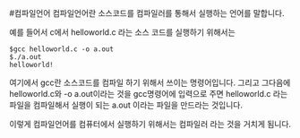 #컴파일언어
컴파일언어란 소스코드를 컴파일러를 통해서 실행하는 언어를 말합니다.

예를 들어서 c에서 helloworld.c 라는 소스 코드를 실행하기 위해서는

```
$gcc helloworld.c -o a.out
$./a.out
helloworld!
```
여기에서 gcc란 소스코드를 컴파일 하기 위해서 쓰이는 명령어입니다.
그리고 그다음에 helloworld.c와 -o a.out이라는 것을 gcc명령어에 입력으로 주면 helloworld.c 라는 파일을 컴파일해서 실행이 되는 a.out 이라는 파일을 만드라는 것입니다.

이렇게 컴파일언어를 컴퓨터에서 실행하기 위해서는 컴파일러 라는 것을 거치게 됨니다.

